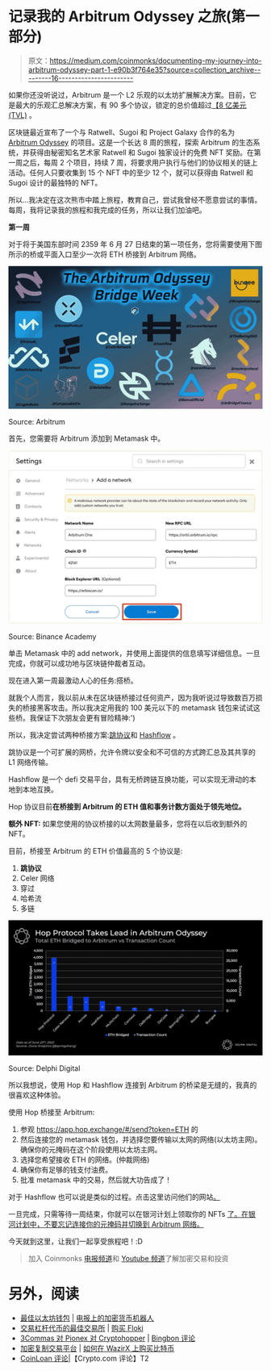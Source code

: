 # 记录我的 Arbitrum Odyssey 之旅(第一部分)

> 原文：<https://medium.com/coinmonks/documenting-my-journey-into-arbitrum-odyssey-part-1-e90b3f764e35?source=collection_archive---------16----------------------->

如果你还没听说过，Arbitrum 是一个 L2 乐观的以太坊扩展解决方案。目前，它是最大的乐观汇总解决方案，有 90 多个协议，锁定的总价值超过[【8 亿美元(TVL)](https://defillama.com/chain/Arbitrum) 。

区块链最近宣布了一个与 Ratwell、Sugoi 和 Project Galaxy 合作的名为 [Arbitrum Odyssey](https://twitter.com/arbitrum/status/1539292126105706496) 的项目。这是一个长达 8 周的旅程，探索 Arbitrum 的生态系统，并获得由秘密知名艺术家 Ratwell 和 Sugoi 独家设计的免费 NFT 奖励。在第一周之后，每周 2 个项目，持续 7 周，将要求用户执行与他们的协议相关的链上活动。任何人只要收集到 15 个 NFT 中的至少 12 个，就可以获得由 Ratwell 和 Sugoi 设计的最独特的 NFT。

所以…我决定在这次熊市中踏上旅程，教育自己，尝试我曾经不愿意尝试的事情。每周，我将记录我的旅程和我完成的任务，所以让我们加油吧。

**第一周**

对于将于美国东部时间 2359 年 6 月 27 日结束的第一项任务，您将需要使用下图所示的桥或平面入口至少一次将 ETH 桥接到 Arbitrum 网络。

![](img/107968456c68fb6090053c93b2aebd9a.png)

Source: Arbitrum

首先，您需要将 Arbitrum 添加到 Metamask 中。

![](img/7495ddd1b98f2f67fefa7202c9d8bc57.png)

Source: Binance Academy

单击 Metamask 中的 add network，并使用上面提供的信息填写详细信息。一旦完成，你就可以成功地与区块链仲裁者互动。

现在进入第一周最激动人心的任务:搭桥。

就我个人而言，我以前从未在区块链桥接过任何资产，因为我听说过导致数百万损失的桥接黑客攻击。所以我决定用我的 100 美元以下的 metamask 钱包来试试这些桥。我保证下次朋友会更有冒险精神:')

所以，我决定尝试两种桥接方案:[跳协议](https://twitter.com/HopProtocol)和 [Hashflow](https://twitter.com/hashflow) 。

跳协议是一个可扩展的网桥，允许令牌以安全和不可信的方式跨汇总及其共享的 L1 网络传输。

Hashflow 是一个 defi 交易平台，具有无桥跨链互换功能，可以实现无滑动的本地到本地互换。

Hop 协议目前**在桥接到 Arbitrum 的 ETH 值和事务计数方面处于领先地位。**

**额外 NFT:** 如果您使用的协议桥接的以太网数量最多，您将在以后收到额外的 NFT。

目前，桥接至 Arbitrum 的 ETH 价值最高的 5 个协议是:

1.  **跳协议**
2.  Celer 网络
3.  穿过
4.  哈希流
5.  多链

![](img/016240cf4957f4d5d2ffc57943c4e52c.png)

Source: Delphi Digital

所以我想说，使用 Hop 和 Hashflow 连接到 Arbitrum 的桥梁是无缝的，我真的很喜欢这种体验。

使用 Hop 桥接至 Arbitrum:

1.  参观 https://app.hop.exchange/#/send?token=ETH 的
2.  然后连接您的 metamask 钱包，并选择您要传输以太网的网络(以太坊主网)。确保你的元掩码在这个阶段使用以太坊主网。
3.  选择您希望接收 ETH 的网络。(仲裁网络)
4.  确保你有足够的钱支付油费。
5.  批准 metamask 中的交易，然后就大功告成了！

对于 Hashflow 也可以说是类似的过程。点击这里访问他们的网站[。](https://app.hashflow.com/)

一旦完成，只需等待一周结束，你就可以在银河计划上领取你的 NFTs [了。在银河计划中，不要忘记连接你的元掩码并切换到 Arbitrum 网络。](https://galaxy.eco/arbitrum/)

今天就到这里，让我们一起享受旅程吧！:D

> 加入 Coinmonks [电报频道](https://t.me/coincodecap)和 [Youtube 频道](https://www.youtube.com/c/coinmonks/videos)了解加密交易和投资

# 另外，阅读

*   [最佳以太坊钱包](https://coincodecap.com/best-ethereum-wallets) | [电报上的加密货币机器人](https://coincodecap.com/telegram-crypto-bots)
*   [交易杠杆代币的最佳交易所](https://coincodecap.com/leveraged-token-exchanges) | [购买 Floki](https://coincodecap.com/buy-floki-inu-token)
*   [3Commas 对 Pionex 对 Cryptohopper](https://coincodecap.com/3commas-vs-pionex-vs-cryptohopper) | [Bingbon 评论](https://coincodecap.com/bingbon-review)
*   [加密复制交易平台](/coinmonks/top-10-crypto-copy-trading-platforms-for-beginners-d0c37c7d698c) | [如何在 WazirX 上购买比特币](/coinmonks/buy-bitcoin-on-wazirx-2d12b7989af1)
*   [CoinLoan 评论](https://coincodecap.com/coinloan-review)|【Crypto.com 评论】T2